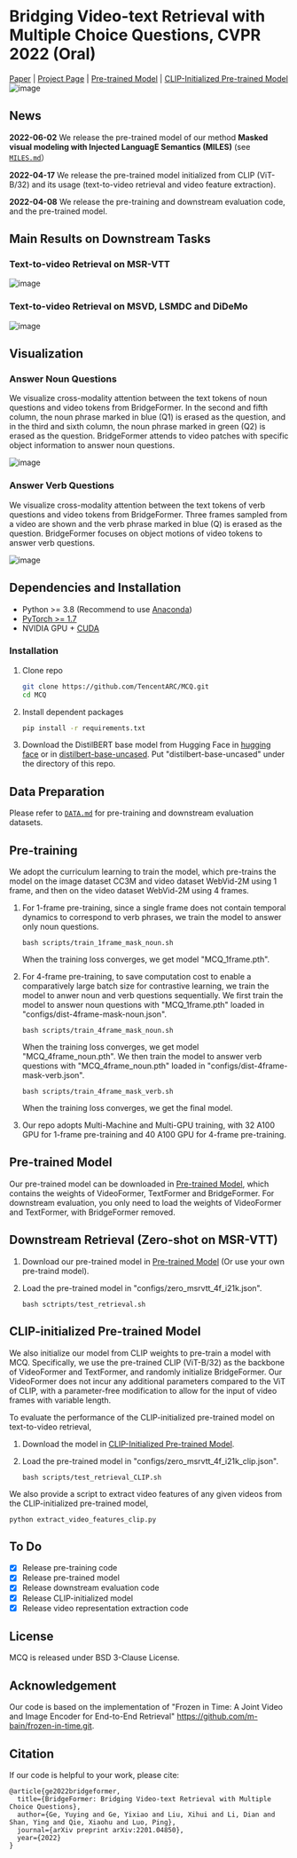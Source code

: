 # Bridging Video-text Retrieval with Multiple Choice Questions, CVPR 2022 (Oral)

[Paper](https://arxiv.org/pdf/2201.04850.pdf) | [Project Page](https://geyuying.github.io/MCQ.html) | [Pre-trained Model](https://drive.google.com/file/d/1SojMkCprqaciA56wpm1jt_jJIdYM5vLP/view?usp=sharing) | [CLIP-Initialized Pre-trained Model](https://drive.google.com/file/d/10ryRLuT4Mjg1fEzrSrL8G36tt0IklbN2/view?usp=sharing) 
![image](https://github.com/TencentARC/MCQ/blob/main/demo/MCQ.jpg?raw=true)

## News
**2022-06-02** We release the pre-trained model of our method **Masked visual modeling with Injected LanguagE Semantics (MILES)** (see [`MILES.md`](MILES.md)）

**2022-04-17** We release the pre-trained model initialized from CLIP (ViT-B/32) and its usage (text-to-video retrieval and video feature extraction).

**2022-04-08** We release the pre-training and downstream evaluation code, and the pre-trained model.

## Main Results on Downstream Tasks
### Text-to-video Retrieval on MSR-VTT
![image](https://github.com/TencentARC/MCQ/blob/main/demo/msrvtt.jpg?raw=true)
### Text-to-video Retrieval on MSVD, LSMDC and DiDeMo
![image](https://github.com/TencentARC/MCQ/blob/main/demo/msvd.png?raw=true)

## Visualization
### Answer Noun Questions
We visualize cross-modality attention between the text tokens of noun questions and video tokens from BridgeFormer. In the second and fifth column, the noun phrase marked in blue (Q1) is erased as the question, and in the third and sixth column, the noun phrase marked in green (Q2)
is erased as the question. BridgeFormer attends to video patches with specific object information to answer noun questions.

![image](https://github.com/TencentARC/MCQ/blob/main/demo/vis_noun.jpeg?raw=true)
### Answer Verb Questions
 We visualize cross-modality attention between the text tokens of verb questions and video tokens from BridgeFormer. Three frames sampled from a video are shown and the verb phrase marked in blue (Q) is erased as the question. BridgeFormer focuses on object motions of video tokens to answer verb questions.
 
![image](https://github.com/TencentARC/MCQ/blob/main/demo/vis_verb.jpeg?raw=true)

## Dependencies and Installation
- Python >= 3.8 (Recommend to use [Anaconda](https://www.anaconda.com/download/#linux))
- [PyTorch >= 1.7](https://pytorch.org/)
- NVIDIA GPU + [CUDA](https://developer.nvidia.com/cuda-downloads)
### Installation
1. Clone repo

    ```bash
    git clone https://github.com/TencentARC/MCQ.git
    cd MCQ
    ```

2. Install dependent packages

    ```bash
    pip install -r requirements.txt
    ```
    
3. Download the DistilBERT base model from Hugging Face in [hugging face](https://huggingface.co/distilbert-base-uncased) or in [distilbert-base-uncased](https://drive.google.com/drive/folders/1WFWyTFFOCEK0P5zvt2aQYX77XK9p9MYc?usp=sharing). Put "distilbert-base-uncased" under the directory of this repo.
    
## Data Preparation
Please refer to [`DATA.md`](DATA.md) for pre-training and downstream evaluation datasets.

## Pre-training
We adopt the curriculum learning to train the model, which pre-trains the model on the image dataset CC3M and video dataset WebVid-2M using 1 frame, and then on the video dataset WebVid-2M using 4 frames. 

1. For 1-frame pre-training, since a single frame does not contain temporal dynamics to correspond to verb phrases, we train the model to answer only noun questions. 
    ```
    bash scripts/train_1frame_mask_noun.sh
    ```
    When the training loss converges, we get model "MCQ_1frame.pth".
3. For 4-frame pre-training, to save computation cost to enable a comparatively large batch size for contrastive learning, we train the model to anwer noun and verb questions sequentially. We first train the model to answer noun questions with "MCQ_1frame.pth" loaded in "configs/dist-4frame-mask-noun.json".
     ```
    bash scripts/train_4frame_mask_noun.sh
    ```
    When the training loss converges, we get model "MCQ_4frame_noun.pth". We then train the model to answer verb questions with "MCQ_4frame_noun.pth" loaded in "configs/dist-4frame-mask-verb.json".
     ```
    bash scripts/train_4frame_mask_verb.sh
    ```
    When the training loss converges, we get the final model.

6. Our repo adopts Multi-Machine and Multi-GPU training, with 32 A100 GPU for 1-frame pre-training and 40 A100 GPU for 4-frame pre-training.

## Pre-trained Model
Our pre-trained model can be downloaded in [Pre-trained Model](https://drive.google.com/file/d/1SojMkCprqaciA56wpm1jt_jJIdYM5vLP/view?usp=sharing), which contains the weights of VideoFormer, TextFormer and BridgeFormer. For downstream evaluation, you only need to load the weights of VideoFormer and TextFormer, with BridgeFormer removed. 

## Downstream Retrieval (Zero-shot on MSR-VTT)
 1. Download our pre-trained model in [Pre-trained Model](https://drive.google.com/file/d/1SojMkCprqaciA56wpm1jt_jJIdYM5vLP/view?usp=sharing) (Or use your own pre-traind model).
 
 3. Load the pre-trained model in  "configs/zero_msrvtt_4f_i21k.json".
     ```
    bash sctripts/test_retrieval.sh
    ```
## CLIP-initialized Pre-trained Model
We also initialize our model from CLIP weights to pre-train a model with MCQ. Specifically, we use the pre-trained CLIP (ViT-B/32) as the backbone of VideoFormer and TextFormer, and randomly initialize BridgeFormer. Our VideoFormer does not incur any additional parameters compared to the ViT of CLIP, with a parameter-free modification to allow for the input of video frames with variable length. 

To evaluate the performance of the CLIP-initialized pre-trained model on text-to-video retrieval,
 1. Download the model in [CLIP-Initialized Pre-trained Model](https://drive.google.com/file/d/10ryRLuT4Mjg1fEzrSrL8G36tt0IklbN2/view?usp=sharing). 
 
 2. Load the pre-trained model in  "configs/zero_msrvtt_4f_i21k_clip.json".
     ```
    bash scripts/test_retrieval_CLIP.sh
    ```
    
We also provide a script to extract video features of any given videos from the CLIP-initialized pre-trained model,
  ```
  python extract_video_features_clip.py
  ```


## To Do
- [x] Release pre-training code
- [x] Release pre-trained model
- [x] Release downstream evaluation code 
- [x] Release CLIP-initialized  model
- [x] Release video representation extraction code

## License
MCQ is released under BSD 3-Clause License.


## Acknowledgement
Our code is based on the implementation of "Frozen in Time: A Joint Video and Image Encoder for End-to-End Retrieval" <https://github.com/m-bain/frozen-in-time.git>.

## Citation
If our code is helpful to your work, please cite:
```
@article{ge2022bridgeformer,
  title={BridgeFormer: Bridging Video-text Retrieval with Multiple Choice Questions},
  author={Ge, Yuying and Ge, Yixiao and Liu, Xihui and Li, Dian and Shan, Ying and Qie, Xiaohu and Luo, Ping},
  journal={arXiv preprint arXiv:2201.04850},
  year={2022}
}
```
